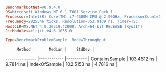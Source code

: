 ```ini

BenchmarkDotNet=v0.9.4.0
OS=Microsoft Windows NT 6.1.7601 Service Pack 1
Processor=Intel(R) Core(TM) i7-4600M CPU @ 2.90GHz, ProcessorCount=4
Frequency=2825546 ticks, Resolution=353.9139 ns, Timer=TSC
HostCLR=MS.NET 4.0.30319.42000, Arch=64-bit RELEASE [RyuJIT]
JitModules=clrjit-v4.6.1055.0

Type=BenchmarkProblemSample  Mode=Throughput  

```
         Method |      Median |    StdDev |
--------------- |------------ |---------- |
 ContainsSample | 103.4612 ns | 9.7814 ns |
  IndexOfSample | 102.5153 ns | 4.7816 ns |
